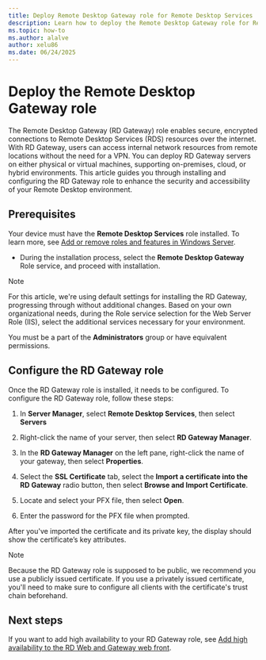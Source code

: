 ```yaml
---
title: Deploy Remote Desktop Gateway role for Remote Desktop Services
description: Learn how to deploy the Remote Desktop Gateway role for Remote Desktop Services.
ms.topic: how-to
ms.author: alalve
author: xelu86
ms.date: 06/24/2025
---
```


# Deploy the Remote Desktop Gateway role

The Remote Desktop Gateway (RD Gateway) role enables secure, encrypted connections to Remote Desktop Services (RDS) resources over the internet. With RD Gateway, users can access internal network resources from remote locations without the need for a VPN. You can deploy RD Gateway servers on either physical or virtual machines, supporting on-premises, cloud, or hybrid environments. This article guides you through installing and configuring the RD Gateway role to enhance the security and accessibility of your Remote Desktop environment.

## Prerequisites

Your device must have the **Remote Desktop Services** role installed. To learn more, see [Add or remove roles and features in Windows Server](/windows-server/administration/server-manager/add-remove-roles-features).

- During the installation process, select the **Remote Desktop Gateway** Role service, and proceed with installation.

> [!NOTE]
> For this article, we're using default settings for installing the RD Gateway, progressing through without additional changes. Based on your own organizational needs, during the Role service selection for the Web Server Role (IIS), select the additional services necessary for your environment.

You must be a part of the **Administrators** group or have equivalent permissions.

## Configure the RD Gateway role

Once the RD Gateway role is installed, it needs to be configured. To configure the RD Gateway role, follow these steps:

1. In **Server Manager**, select **Remote Desktop Services**, then select **Servers**

1. Right-click the name of your server, then select **RD Gateway Manager**.

1. In the **RD Gateway Manager** on the left pane, right-click the name of your gateway, then select **Properties**.

1. Select the **SSL Certificate** tab, select the **Import a certificate into the RD Gateway** radio button, then select **Browse and Import Certificate**.

1. Locate and select your PFX file, then select **Open**.

1. Enter the password for the PFX file when prompted.

After you've imported the certificate and its private key, the display should show the certificate’s key attributes.

> [!NOTE]
> Because the RD Gateway role is supposed to be public, we recommend you use a publicly issued certificate. If you use a privately issued certificate, you'll need to make sure to configure all clients with the certificate's trust chain beforehand.

## Next steps

If you want to add high availability to your RD Gateway role, see [Add high availability to the RD Web and Gateway web front](rds-rdweb-gateway-ha.md).
